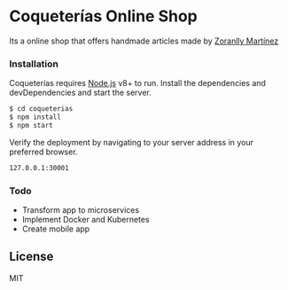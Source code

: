 # Coqueterías Online Shop

Its a online shop that offers handmade articles made by [Zoranlly Martínez](https://www.instagram.com/coqueterias.rd/)

### Installation

Coqueterías requires [Node.js](https://nodejs.org/) v8+ to run.
Install the dependencies and devDependencies and start the server.

```sh
$ cd coqueterias
$ npm install
$ npm start
```

Verify the deployment by navigating to your server address in your preferred browser.

```sh
127.0.0.1:30001
```

### Todo

- Transform app to microservices
- Implement Docker and Kubernetes
- Create mobile app

## License

MIT
